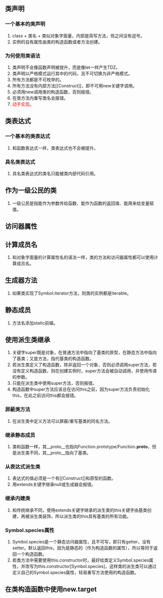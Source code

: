 ## 类声明
### 一个基本的类声明
1. class + 类名 + 类似对象字面量，内部是简写方法，但之间没有逗号。
2. 实例的自有属性由类的构造函数或者方法创建。
### 为何使用类语法
1. 类声明不会像函数声明被提升，而是像let一样产生TDZ。
2. 类声明以严格模式运行其中的代码，且不可切换为非严格模式。
3. 所有方法都是不可枚举的。
4. 所有方法没有内部方法[[Construct]]，即不可用new关键字调用。
5. 必须用new调用类的构造函数，否则报错。
6. 在类方法内重写类名会报错。
7. <font color=red>动手实现。</font>
## 类表达式
### 一个基本的类表达式
1. 和函数表达式一样，类表达式也不会被提升。
### 具名类表达式
1. 具名类表达式的类名只能被类内部代码引用。
## 作为一级公民的类
1. 一级公民是指能作为参数传给函数、能作为函数的返回值、能用来给变量赋值。
## 访问器属性
## 计算成员名
1. 和对象字面量的计算属性名的语法一样，类的方法和访问器属性都可以使用计算成员名。
## 生成器方法
1. 如果类实现了Symbol.iterator方法，则类的实例都是iterable。
## 静态成员
1. 方法名添加static前缀。
## 使用派生类继承
1. 关键字super既是对象，在普通方法中指向了基类的原型，在静态方法中指向了基类；又是方法，指代基类的构造函数。
2. 若派生类定义了构造函数，除非返回一个对象，否则必须调用super方法，若没有定义构造函数，则在创建实例时，super方法会被自动调用，并使用传递的参数。
3. 只能在派生类中使用super方法，否则报错。
4. 构造函数中super方法应该总在访问this之前，因为super方法负责初始化this，在此之前访问this都会报错。
### 屏蔽类方法
1. 在派生类中定义方法可以屏蔽/重写基类的同名方法。
### 继承静态成员
1. 类和函数一样，其__proto__也指向Function.prototype/Function.__proto__，但是派生类不同，其__proto__指向了基类。
### 从表达式派生类
1. 表达式的值必须是一个有[[Construct]]和原型的函数。
2. 用extends关键字继承null或生成器会报错。
### 继承内建类
1. 和传统继承不同，使用extends关键字继承的派生类的this关键字由基类创建，再被派生类装饰，所以派生类的this具有基类的所有功能。
### Symbol.species属性
1. Symbol.species是一个静态访问器属性，且不可写，即只有getter，没有setter。默认返回this，因为是静态的（作为构造函数的属性），所以等同于返回一个构造函数。
2. 若类方法中需要使用this.constructor时，最好给类定义Symbol.species属性，并改写为this.constructor[Symbol.species]，这样类的派生类可以通过定义自己的Symbol.species属性，轻易重写方法使用的构造函数。
## 在类构造函数中使用new.target